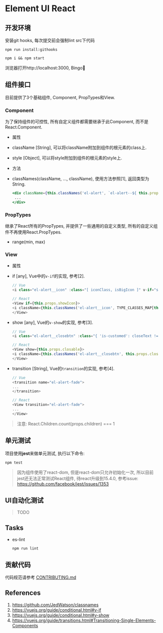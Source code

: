 # Element UI React

## 开发环境

安装git hooks, 每次提交前会强制lint src下代码

```shell
npm run install:githooks
```

```shell
npm i && npm start
```

浏览器打开http://localhost:3000, Bingo🍺

## 组件接口

目前提供了3个基础组件, Component, PropTypes和View.

### Component

为了保持组件的可控性, 所有自定义组件都需要继承于此Component, 而不是React.Component.

* 属性
 * className [String], 可以将className附加到组件的根元素的class上.
 * style [Object], 可以将style附加到组件的根元素的style上.

* 方法
 * classNames(className, ..., className), 使用方法参照[1], 返回类型为String.

    ```jsx
    <div className={this.classNames('el-alert', `el-alert--${ this.props.type }`)}>
     ...
    </div>
    ```
### PropTypes

继承了React所有的PropTypes, 并提供了一些通用的自定义类型, 所有的自定义组件不再使用React.PropTypes.

* range(min, max)

### View

* 属性
 * if [any], Vue中的`v-if`的实现, 参考[2].

     ```js
     // Vue
     <i class="el-alert__icon" :class="[ iconClass, isBigIcon ]" v-if="showIcon"></i>

     // React
     <View if={this.props.showIcon}>
     <i className={this.classNames('el-alert__icon', TYPE_CLASSES_MAP[this.props.type] || 'el-icon-information', {'is-big': this.props.description})}></i>
     </View>
     ```

 * show [any], Vue的`v-show`的实现, 参考[3].

     ```js
     // Vue
     <i class="el-alert__closebtn" :class="{ 'is-customed': closeText !== '', 'el-icon-close': closeText === '' }" v-show="closable" @click="close()">{{closeText}}</i>

     // React
     <View show={this.props.closable}>
     <i className={this.classNames('el-alert__closebtn', this.props.closeText ? 'is-customed' : 'el-icon-close')} onClick={this.close.bind(this)}>{this.props.closeText}</i>
     </View>
     ```

 * transition [String], Vue的`transition`的实现, 参考[4].

     ```js
     // Vue
     <transition name="el-alert-fade">
     ...
     </transition>

     // React
    <View transition="el-alert-fade">
    ...
    </View>
     ```

> 注意: React.Children.count(props.children) === 1

## 单元测试

项目使用**jest**来做单元测试, 执行以下命令:

```shell
npm test
```

> 因为组件使用了react-dom, 但是react-dom只允许初始化一次, 所以目前jest还无法正常测试React组件, 待react升级到15.4.0, 参考issue: https://github.com/facebook/jest/issues/1353

## UI自动化测试

> TODO

## Tasks

* es-lint

    ```shell
    npm run lint
    ```

## 贡献代码

代码规范请参考 [CONTRIBUTING.md](https://github.com/eleme/element-react/blob/master/CONTRIBUTING.md)

## References
1. https://github.com/JedWatson/classnames
2. https://vuejs.org/guide/conditional.html#v-if
3. https://vuejs.org/guide/conditional.html#v-show
4. https://vuejs.org/guide/transitions.html#Transitioning-Single-Elements-Components

